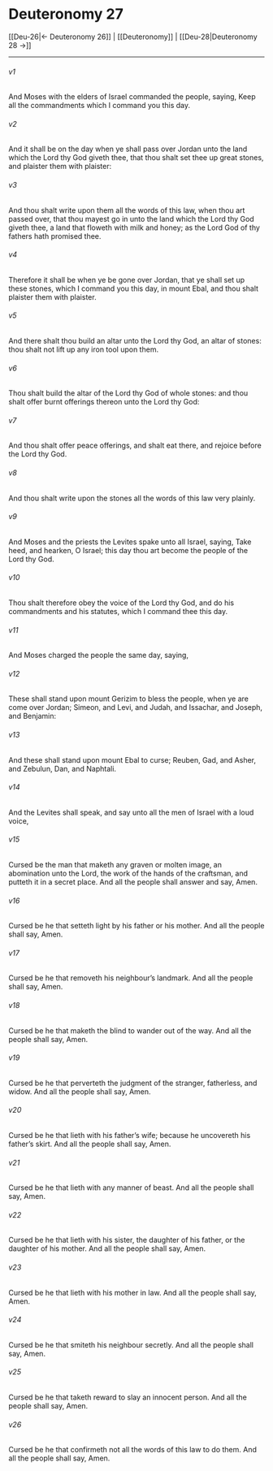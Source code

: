 # Deuteronomy 27

[[Deu-26|← Deuteronomy 26]] | [[Deuteronomy]] | [[Deu-28|Deuteronomy 28 →]]
***

###### v1
And Moses with the elders of Israel commanded the people, saying, Keep all the commandments which I command you this day.
###### v2
And it shall be on the day when ye shall pass over Jordan unto the land which the Lord thy God giveth thee, that thou shalt set thee up great stones, and plaister them with plaister:
###### v3
And thou shalt write upon them all the words of this law, when thou art passed over, that thou mayest go in unto the land which the Lord thy God giveth thee, a land that floweth with milk and honey; as the Lord God of thy fathers hath promised thee.
###### v4
Therefore it shall be when ye be gone over Jordan, that ye shall set up these stones, which I command you this day, in mount Ebal, and thou shalt plaister them with plaister.
###### v5
And there shalt thou build an altar unto the Lord thy God, an altar of stones: thou shalt not lift up any iron tool upon them.
###### v6
Thou shalt build the altar of the Lord thy God of whole stones: and thou shalt offer burnt offerings thereon unto the Lord thy God:
###### v7
And thou shalt offer peace offerings, and shalt eat there, and rejoice before the Lord thy God.
###### v8
And thou shalt write upon the stones all the words of this law very plainly.
###### v9
And Moses and the priests the Levites spake unto all Israel, saying, Take heed, and hearken, O Israel; this day thou art become the people of the Lord thy God.
###### v10
Thou shalt therefore obey the voice of the Lord thy God, and do his commandments and his statutes, which I command thee this day.
###### v11
And Moses charged the people the same day, saying,
###### v12
These shall stand upon mount Gerizim to bless the people, when ye are come over Jordan; Simeon, and Levi, and Judah, and Issachar, and Joseph, and Benjamin:
###### v13
And these shall stand upon mount Ebal to curse; Reuben, Gad, and Asher, and Zebulun, Dan, and Naphtali.
###### v14
And the Levites shall speak, and say unto all the men of Israel with a loud voice,
###### v15
Cursed be the man that maketh any graven or molten image, an abomination unto the Lord, the work of the hands of the craftsman, and putteth it in a secret place. And all the people shall answer and say, Amen.
###### v16
Cursed be he that setteth light by his father or his mother. And all the people shall say, Amen.
###### v17
Cursed be he that removeth his neighbour’s landmark. And all the people shall say, Amen.
###### v18
Cursed be he that maketh the blind to wander out of the way. And all the people shall say, Amen.
###### v19
Cursed be he that perverteth the judgment of the stranger, fatherless, and widow. And all the people shall say, Amen.
###### v20
Cursed be he that lieth with his father’s wife; because he uncovereth his father’s skirt. And all the people shall say, Amen.
###### v21
Cursed be he that lieth with any manner of beast. And all the people shall say, Amen.
###### v22
Cursed be he that lieth with his sister, the daughter of his father, or the daughter of his mother. And all the people shall say, Amen.
###### v23
Cursed be he that lieth with his mother in law. And all the people shall say, Amen.
###### v24
Cursed be he that smiteth his neighbour secretly. And all the people shall say, Amen.
###### v25
Cursed be he that taketh reward to slay an innocent person. And all the people shall say, Amen.
###### v26
Cursed be he that confirmeth not all the words of this law to do them. And all the people shall say, Amen. 
